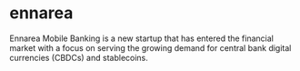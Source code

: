 # ennarea
Ennarea Mobile Banking is a new startup that has entered the financial market with a focus on serving the growing demand for central bank digital currencies (CBDCs) and stablecoins.
